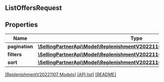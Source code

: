 ## ListOffersRequest

## Properties

Name | Type | Description | Notes
------------ | ------------- | ------------- | -------------
**pagination** | [**\SellingPartnerApi\Model\ReplenishmentV20221107\ListOffersRequestPagination**](ListOffersRequestPagination.md) |  |
**filters** | [**\SellingPartnerApi\Model\ReplenishmentV20221107\ListOffersRequestFilters**](ListOffersRequestFilters.md) |  |
**sort** | [**\SellingPartnerApi\Model\ReplenishmentV20221107\ListOffersRequestSort**](ListOffersRequestSort.md) |  | [optional]

[[ReplenishmentV20221107 Models]](../) [[API list]](../../Api) [[README]](../../../README.md)
